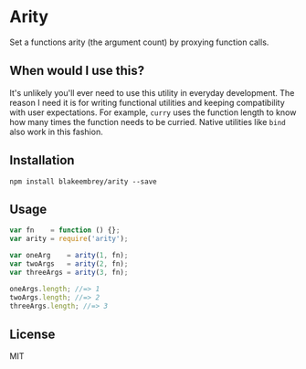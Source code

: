 # Arity

Set a functions arity (the argument count) by proxying function calls.

## When would I use this?

It's unlikely you'll ever need to use this utility in everyday development. The reason I need it is for writing functional utilities and keeping compatibility with user expectations. For example, `curry` uses the function length to know how many times the function needs to be curried. Native utilities like `bind` also work in this fashion.

## Installation

```
npm install blakeembrey/arity --save
```

## Usage

```javascript
var fn    = function () {};
var arity = require('arity');

var oneArg    = arity(1, fn);
var twoArgs   = arity(2, fn);
var threeArgs = arity(3, fn);

oneArgs.length; //=> 1
twoArgs.length; //=> 2
threeArgs.length; //=> 3
```

## License

MIT
